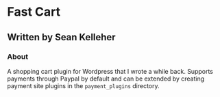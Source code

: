 Fast Cart
=========

Written by Sean Kelleher
------------------------

### About

A shopping cart plugin for Wordpress that I wrote a while back. Supports
payments through Paypal by default and can be extended by creating payment site
plugins in the `payment_plugins` directory.
